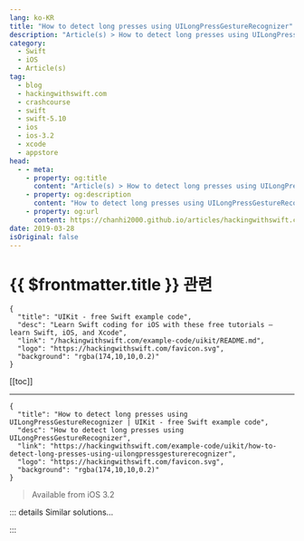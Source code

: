 ```yaml
---
lang: ko-KR
title: "How to detect long presses using UILongPressGestureRecognizer"
description: "Article(s) > How to detect long presses using UILongPressGestureRecognizer"
category:
  - Swift
  - iOS
  - Article(s)
tag: 
  - blog
  - hackingwithswift.com
  - crashcourse
  - swift
  - swift-5.10
  - ios
  - ios-3.2
  - xcode
  - appstore
head:
  - - meta:
    - property: og:title
      content: "Article(s) > How to detect long presses using UILongPressGestureRecognizer"
    - property: og:description
      content: "How to detect long presses using UILongPressGestureRecognizer"
    - property: og:url
      content: https://chanhi2000.github.io/articles/hackingwithswift.com/example-code/uikit/how-to-detect-long-presses-using-uilongpressgesturerecognizer.html
date: 2019-03-28
isOriginal: false
---
```


# {{ $frontmatter.title }} 관련

```component VPCard
{
  "title": "UIKit - free Swift example code",
  "desc": "Learn Swift coding for iOS with these free tutorials – learn Swift, iOS, and Xcode",
  "link": "/hackingwithswift.com/example-code/uikit/README.md",
  "logo": "https://hackingwithswift.com/favicon.svg",
  "background": "rgba(174,10,10,0.2)"
}
```

[[toc]]

---

```component VPCard
{
  "title": "How to detect long presses using UILongPressGestureRecognizer | UIKit - free Swift example code",
  "desc": "How to detect long presses using UILongPressGestureRecognizer",
  "link": "https://hackingwithswift.com/example-code/uikit/how-to-detect-long-presses-using-uilongpressgesturerecognizer",
  "logo": "https://hackingwithswift.com/favicon.svg",
  "background": "rgba(174,10,10,0.2)"
}
```

> Available from iOS 3.2

<!-- TODO: 작성 -->

<!--
UIKit has a dedicated gesture recognizer that can detect and respond to the user pressing and holding on a view. You can configure how many fingers should be used, whether the user needs to tap the screen first, and how much they are allowed to move their finger before the long press is considered to be a panning movement instead.

To get started, create a `UILongPressGestureRecognizer` that points to a method in your view controller:

```swift
let recognizer = UILongPressGestureRecognizer(target: self, action: #selector(longPressHappened))
view.addGestureRecognizer(recognizer)
```

That will call a method called `longPressHappened()`, which needs to be marked with the `@objc` attribute so it can be called from the Objective-C system.

If you want the user to tap the screen *then* do a long press – i.e., press, release, then long press – set the `numberOfTapsRequired` property to 1 like this:

```swift
recognizer.numberOfTapsRequired = 1
```

-->

::: details Similar solutions…

<!--
/example-code/uikit/how-to-move-to-the-next-uitextfield-when-the-user-presses-return">How to move to the next UITextField when the user presses return 
/example-code/uikit/how-to-detect-keyboard-input-using-pressesbegan-and-pressesended">How to detect keyboard input using pressesBegan() and pressesEnded() 
/example-code/location/how-to-detect-ibeacons">How to detect iBeacons 
/example-code/arkit/how-to-detect-images-using-arimagetrackingconfiguration">How to detect images using ARImageTrackingConfiguration 
/quick-start/swiftui/how-to-create-multi-column-lists-using-table">How to create multi-column lists using Table</a>
-->

:::

